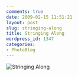 ```yaml
---
comments: true
date: 2009-02-15 11:51:21
layout: post
slug: stringing-along
title: Stringing Along
wordpress_id: 1347
categories:
- PhotoBlog
---
```


![Stringing Along](http://ryanfitzer.com/main/wp-content/uploads/2009/02/stringing-along.jpg)
